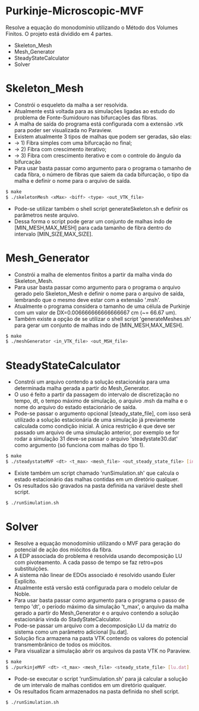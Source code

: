 # Purkinje-Microscopic-MVF

Resolve a equação do monodomínio utilizando o Método dos Volumes Finitos. O projeto está dividido em 4 partes.

  - Skeleton_Mesh
  - Mesh_Generator
  - SteadyStateCalculator
  - Solver

# Skeleton_Mesh

  - Constrói o esqueleto da malha a ser resolvida.
  - Atualmente está voltada para as simulações ligadas ao estudo do problema de Fonte-Sumidouro nas bifurcações das fibras.
  - A malha de saída do programa está configurada com a extensão .vtk para poder ser visualizada no Paraview.
  - Existem atualmente 3 tipos de malhas que podem ser geradas, são elas:
  - -> 1) Fibra simples com uma bifurcação no final;
  - -> 2) Fibra com crescimento iterativo;
  - -> 3) Fibra com crescimento iterativo e com o controle do ângulo da bifurcação 
  - Para usar basta passar como argumento para o programa o tamanho de cada fibra, o número de fibras que saiem da cada bifurcação, o tipo da malha e definir o nome para o arquivo de saída.

```sh
$ make
$ ./skeletonMesh <xMax> <biff> <type> <out_VTK_file>
```

  - Pode-se utilizar também o shell script generateSkeleton.sh e definir os parâmetros neste arquivo.
  - Dessa forma o script pode gerar um conjunto de malhas indo de [MIN_MESH,MAX_MESH] para cada tamanho de fibra dentro do intervalo [MIN_SIZE,MAX_SIZE].  

# Mesh_Generator

  - Constrói a malha de elementos finitos a partir da malha vinda do Skeleton_Mesh.
  - Para usar basta passar como argumento para o programa o arquivo gerado pelo Skeleton_Mesh e definir o nome para o arquivo de saída, lembrando que o mesmo deve estar com a extensão '.msh'.
  - Atualmente o programa considera o tamanho de uma célula de Purkinje com um valor de DX=0.006666666666666667 cm (~= 66.67 um).
  - Também existe a opção de se utilizar o shell script 'generateMeshes.sh' para gerar um conjunto de malhas indo de [MIN_MESH,MAX_MESH]. 

```sh
$ make
$ ./meshGenerator <in_VTK_file> <out_MSH_file>
```

# SteadyStateCalculator

  - Constrói um arquivo contendo a solução estacionária para uma determinada malha gerada a partir do Mesh_Generator.
  - O uso é feito a partir da passagem do intervalo de discretização no tempo, dt, o tempo máximo de simulação, o arquivo .msh da malha e o nome do arquivo do estado estacionário de saída.
  - Pode-se passar o argumento opcional [steady_state_file], com isso será utilizado a solução estacionária de uma simulação já previamente calculada como condição inicial. A única restrição é que deve ser passado um arquivo de uma simulação anterior, por exemplo se for rodar a simulação 31 deve-se passar o arquivo 'steadystate30.dat' como argumento (só funciona com malhas do tipo 1). 

```sh
$ make
$ ./steadystateMVF <dt> <t_max> <mesh_file> <out_steady_state_file> [in_steady_state_file]
```

  - Existe também um script chamado 'runSimulation.sh' que calcula o estado estacionário das malhas contidas em um diretório qualquer.
  - Os resultados são gravados na pasta definida na variável deste shell script.

```sh
$ ./runSimulation.sh
```

# Solver

  - Resolve a equação monodomínio utilizando o MVF para geração do potencial de ação dos miócitos da fibra.
  - A EDP associada do problema é resolvida usando decomposição LU com pivoteamento. A cada passo de tempo se faz retro+pos substituições.
  - A sistema não linear de EDOs associado é resolvido usando Euler Explícito.
  - Atualmente está versão está configurada para o modelo celular de Noble.
  - Para usar basta passar como argumento para o programa o passo de tempo 'dt', o período máximo da simulação 't_max', o arquivo da malha gerado a partir do Mesh_Generator e o arquivo contendo a solução estacionária vinda do StadyStateCalculator. 
  - Pode-se passar um arquivo com a decomposição LU da matriz do sistema como um parâmetro adicional [lu.dat].
  - Solução fica armazena na pasta VTK contendo os valores do potencial transmembrânico de todos os miócitos.
  - Para visualizar a simulação abrir os arquivos da pasta VTK no Paraview.

```sh
$ make
$ ./purkinjeMVF <dt> <t_max> <mesh_file> <steady_state_file> [lu.dat]
```

  - Pode-se executar o script 'runSimulation.sh' para já calcular a solução de um intervalo de malhas contidos em um diretório qualquer.
  - Os resultados ficam armazenados na pasta definida no shell script.

```sh
$ ./runSimulation.sh
```
